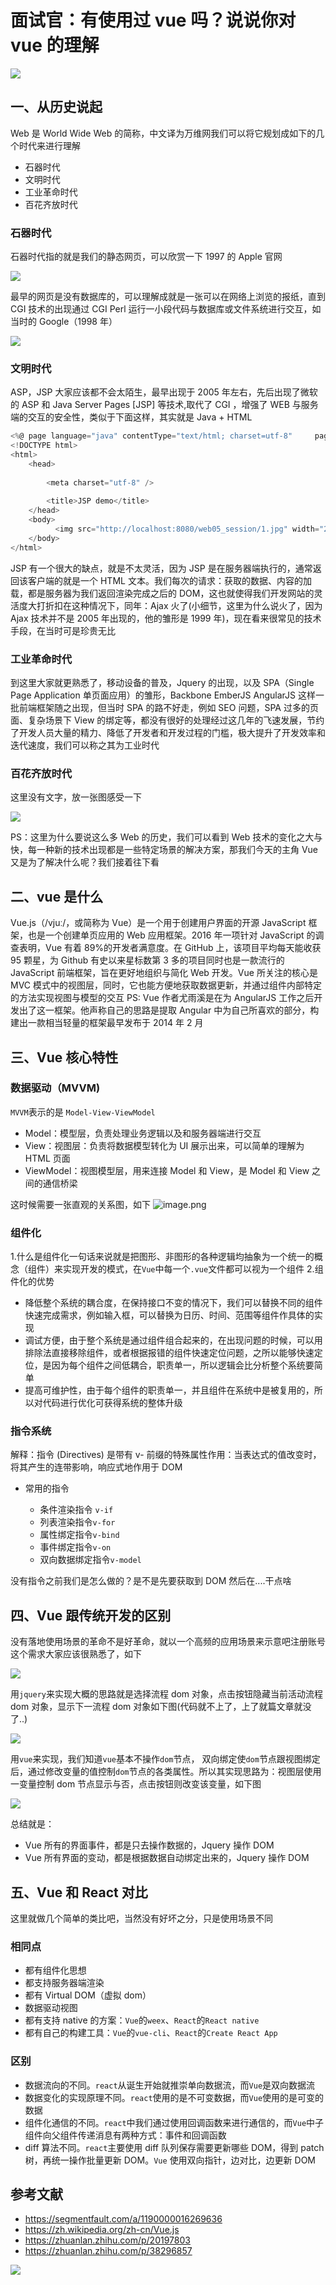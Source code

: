# 面试官：有使用过 vue 吗？说说你对 vue 的理解

![](https://static.vue-js.com/02ac1620-3ac6-11eb-85f6-6fac77c0c9b3.png)

## 一、从历史说起

Web 是 World Wide Web 的简称，中文译为万维网我们可以将它规划成如下的几个时代来进行理解

- 石器时代
- 文明时代
- 工业革命时代
- 百花齐放时代

### 石器时代

石器时代指的就是我们的静态网页，可以欣赏一下 1997 的 Apple 官网

![](https://static.vue-js.com/1734e450-3ac6-11eb-85f6-6fac77c0c9b3.png)

最早的网页是没有数据库的，可以理解成就是一张可以在网络上浏览的报纸，直到 CGI 技术的出现通过 CGI Perl 运行一小段代码与数据库或文件系统进行交互，如当时的 Google（1998 年）

![](https://static.vue-js.com/23189000-3ac6-11eb-85f6-6fac77c0c9b3.png)

### 文明时代

ASP，JSP 大家应该都不会太陌生，最早出现于 2005 年左右，先后出现了微软的 ASP 和 Java Server Pages \[JSP\] 等技术,取代了 CGI ，增强了 WEB 与服务端的交互的安全性，类似于下面这样，其实就是 Java + HTML

```js
<%@ page language="java" contentType="text/html; charset=utf-8"     pageEncoding="utf-8"%>
<!DOCTYPE html>
<html>
	<head>
		  
		<meta charset="utf-8" />
		  
		<title>JSP demo</title>
	</head>
	<body>
		  <img src="http://localhost:8080/web05_session/1.jpg" width="200" height="100" />
	</body>
</html>
```

JSP 有一个很大的缺点，就是不太灵活，因为 JSP 是在服务器端执行的，通常返回该客户端的就是一个 HTML 文本。我们每次的请求：获取的数据、内容的加载，都是服务器为我们返回渲染完成之后的 DOM，这也就使得我们开发网站的灵活度大打折扣在这种情况下，同年：Ajax 火了\(小细节，这里为什么说火了，因为 Ajax 技术并不是 2005 年出现的，他的雏形是 1999 年\)，现在看来很常见的技术手段，在当时可是珍贵无比

### 工业革命时代

到这里大家就更熟悉了，移动设备的普及，Jquery 的出现，以及 SPA（Single Page Application 单页面应用）的雏形，Backbone EmberJS AngularJS 这样一批前端框架随之出现，但当时 SPA 的路不好走，例如 SEO 问题，SPA 过多的页面、复杂场景下 View 的绑定等，都没有很好的处理经过这几年的飞速发展，节约了开发人员大量的精力、降低了开发者和开发过程的门槛，极大提升了开发效率和迭代速度，我们可以称之其为工业时代

### 百花齐放时代

这里没有文字，放一张图感受一下

![](https://static.vue-js.com/32a6f430-3ac6-11eb-85f6-6fac77c0c9b3.png)

PS：这里为什么要说这么多 Web 的历史，我们可以看到 Web 技术的变化之大与快，每一种新的技术出现都是一些特定场景的解决方案，那我们今天的主角 Vue 又是为了解决什么呢？我们接着往下看

## 二、vue 是什么

Vue.js（/vjuː/，或简称为 Vue）是一个用于创建用户界面的开源 JavaScript 框架，也是一个创建单页应用的 Web 应用框架。2016 年一项针对 JavaScript 的调查表明，Vue 有着 89\%的开发者满意度。在 GitHub 上，该项目平均每天能收获 95 颗星，为 Github 有史以来星标数第 3 多的项目同时也是一款流行的 JavaScript 前端框架，旨在更好地组织与简化 Web 开发。Vue 所关注的核心是 MVC 模式中的视图层，同时，它也能方便地获取数据更新，并通过组件内部特定的方法实现视图与模型的交互 PS: Vue 作者尤雨溪是在为 AngularJS 工作之后开发出了这一框架。他声称自己的思路是提取 Angular 中为自己所喜欢的部分，构建出一款相当轻量的框架最早发布于 2014 年 2 月

## 三、Vue 核心特性

### 数据驱动（MVVM\)

`MVVM`表示的是 `Model-View-ViewModel`

- Model：模型层，负责处理业务逻辑以及和服务器端进行交互
- View：视图层：负责将数据模型转化为 UI 展示出来，可以简单的理解为 HTML 页面
- ViewModel：视图模型层，用来连接 Model 和 View，是 Model 和 View 之间的通信桥梁

这时候需要一张直观的关系图，如下
![image.png](https://static.vue-js.com/4402c560-3ac6-11eb-85f6-6fac77c0c9b3.png)

### 组件化

1.什么是组件化一句话来说就是把图形、非图形的各种逻辑均抽象为一个统一的概念（组件）来实现开发的模式，在`Vue`中每一个`.vue`文件都可以视为一个组件 2.组件化的优势

- 降低整个系统的耦合度，在保持接口不变的情况下，我们可以替换不同的组件快速完成需求，例如输入框，可以替换为日历、时间、范围等组件作具体的实现
- 调试方便，由于整个系统是通过组件组合起来的，在出现问题的时候，可以用排除法直接移除组件，或者根据报错的组件快速定位问题，之所以能够快速定位，是因为每个组件之间低耦合，职责单一，所以逻辑会比分析整个系统要简单
- 提高可维护性，由于每个组件的职责单一，并且组件在系统中是被复用的，所以对代码进行优化可获得系统的整体升级

### 指令系统

解释：指令 \(Directives\) 是带有 v- 前缀的特殊属性作用：当表达式的值改变时，将其产生的连带影响，响应式地作用于 DOM

- 常用的指令

  - 条件渲染指令 `v-if`
  - 列表渲染指令`v-for`
  - 属性绑定指令`v-bind`
  - 事件绑定指令`v-on`
  - 双向数据绑定指令`v-model`

没有指令之前我们是怎么做的？是不是先要获取到 DOM 然后在....干点啥

## 四、Vue 跟传统开发的区别

没有落地使用场景的革命不是好革命，就以一个高频的应用场景来示意吧注册账号这个需求大家应该很熟悉了，如下

![](https://static.vue-js.com/5ae84840-3ac6-11eb-ab90-d9ae814b240d.png)

用`jquery`来实现大概的思路就是选择流程 dom 对象，点击按钮隐藏当前活动流程 dom 对象，显示下一流程 dom 对象如下图\(代码就不上了，上了就篇文章就没了..\)

![](https://static.vue-js.com/65f89e60-3ac6-11eb-85f6-6fac77c0c9b3.png)

用`vue`来实现，我们知道`vue`基本不操作`dom`节点， 双向绑定使`dom`节点跟视图绑定后，通过修改变量的值控制`dom`节点的各类属性。所以其实现思路为：视图层使用一变量控制 dom 节点显示与否，点击按钮则改变该变量，如下图

![](https://static.vue-js.com/6f916fb0-3ac6-11eb-ab90-d9ae814b240d.png)

总结就是：

- Vue 所有的界面事件，都是只去操作数据的，Jquery 操作 DOM
- Vue 所有界面的变动，都是根据数据自动绑定出来的，Jquery 操作 DOM

## 五、Vue 和 React 对比

这里就做几个简单的类比吧，当然没有好坏之分，只是使用场景不同

### 相同点

- 都有组件化思想
- 都支持服务器端渲染
- 都有 Virtual DOM（虚拟 dom）
- 数据驱动视图
- 都有支持 native 的方案：`Vue`的`weex`、`React`的`React native`
- 都有自己的构建工具：`Vue`的`vue-cli`、`React`的`Create React App`

### 区别

- 数据流向的不同。`react`从诞生开始就推崇单向数据流，而`Vue`是双向数据流
- 数据变化的实现原理不同。`react`使用的是不可变数据，而`Vue`使用的是可变的数据
- 组件化通信的不同。`react`中我们通过使用回调函数来进行通信的，而`Vue`中子组件向父组件传递消息有两种方式：事件和回调函数
- diff 算法不同。`react`主要使用 diff 队列保存需要更新哪些 DOM，得到 patch 树，再统一操作批量更新 DOM。`Vue` 使用双向指针，边对比，边更新 DOM

## 参考文献

- https://segmentfault.com/a/1190000016269636
- https://zh.wikipedia.org/zh-cn/Vue.js
- https://zhuanlan.zhihu.com/p/20197803
- https://zhuanlan.zhihu.com/p/38296857

![](https://static.vue-js.com/821b87b0-3ac6-11eb-ab90-d9ae814b240d.png)
